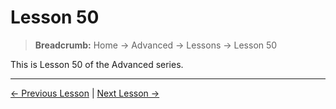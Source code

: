 # Lesson 50

> **Breadcrumb:** Home → Advanced → Lessons → Lesson 50

This is Lesson 50 of the Advanced series.

---

[← Previous Lesson](lesson_49.md) | [Next Lesson →](lesson_51.md)
